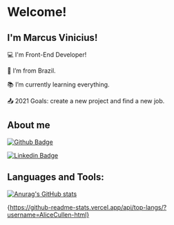 # Welcome!

 

## I'm Marcus Vinicius!

 

:computer: I'm Front-End Developer!

:house_with_garden: I’m from Brazil.

:books: I’m currently learning everything.

:outbox_tray: 2021 Goals: create a new project and find a new job.

## About me

[![Github Badge](https://img.shields.io/badge/-Github-000?style=flat-square&logo=Github&logoColor=white&link=https://github.com/AliceCullen-html)](https://github.com/AliceCullen-html)

[![Linkedin Badge](https://img.shields.io/badge/-LinkedIn-blue?style=flat-square&logo=Linkedin&logoColor=white&link=https://www.linkedin.com/in/marcus-vinicius-18762718a/)]( https://www.linkedin.com/in/marcus-vinicius-18762718a/)


## Languages  and Tools:
[![Anurag's GitHub stats](https://github-readme-stats.vercel.app/api?username=AliceCullen-html)](https://github.com/anuraghazra/github-readme-stats)

{https://github-readme-stats.vercel.app/api/top-langs/?username=AliceCullen-html}



